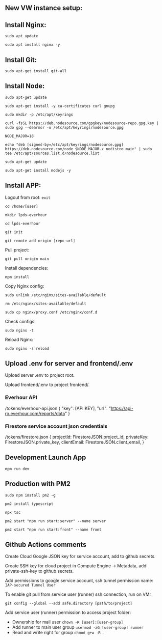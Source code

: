 ## New VW instance setup:

## Install Nginx:

```sudo apt update```

```sudo apt install nginx -y```

## Install Git:

```sudo apt-get install git-all```

## Install Node:

```sudo apt-get update```

```sudo apt-get install -y ca-certificates curl gnupg```

```sudo mkdir -p /etc/apt/keyrings```

```curl -fsSL https://deb.nodesource.com/gpgkey/nodesource-repo.gpg.key | sudo gpg --dearmor -o /etc/apt/keyrings/nodesource.gpg```

```NODE_MAJOR=18```

```echo "deb [signed-by=/etc/apt/keyrings/nodesource.gpg] https://deb.nodesource.com/node_$NODE_MAJOR.x nodistro main" | sudo tee /etc/apt/sources.list.d/nodesource.list```

```sudo apt-get update```

```sudo apt-get install nodejs -y```


## Install APP:

Logout from root:
```exit```

```cd /home/[user]```

```mkdir lpds-everhour```

```cd lpds-everhour```

```git init```

```git remote add origin [repo-url]```

Pull project:

```git pull origin main```

Install dependencies:

```npm install```

Copy Nginx config:

```sudo unlink /etc/nginx/sites-available/default```

```rm /etc/nginx/sites-available/default```

```sudo cp nginx/proxy.conf /etc/nginx/conf.d```

Check configs:

```sudo nginx -t```

Reload Nginx:

```sudo nginx -s reload```

## Upload .env for server and frontend/.env

Upload server .env to project root.

Upload frontend/.env to project frontend/.

### Everhour API
/tokens/everhour-api.json
{
    "key": [API KEY],
    "url": "https://api-ro.everhour.com/reports/data"
}

### Firestore service account json credentials
/tokens/firestore.json
{
  projectId: FirestoreJSON.project_id,
  privateKey: FirestoreJSON.private_key,
  clientEmail: FirestoreJSON.client_email,
}

## Development Launch App
```npm run dev```


## Production with PM2
```sudo npm install pm2 -g```

```pm2 install typescript```

```npx tsc```

```pm2 start "npm run start:server" --name server```

```pm2 start "npm run start:front" --name front```

## Github Actions comments
Create Cloud Google JSON key for service account, add to github secrets.

Create SSH key for cloud project in Compute Engine -> Metadata, add private-ssh-key to github secrets.

Add permissions to google service account, ssh tunnel permission name: ```IAP-secured Tunnel User```

To enable git pull from service user (runner) ssh connection, run on VM:

```git config --global --add safe.directory [path/to/project]```

Add service user (runner) permission to access project folder:
- Ownership for mail user ```chown -R [user]:[user-group]```
- Add runner to main user group ```usermod -aG [user-group] runner```
- Read and write right for group ```chmod g+w -R .```
